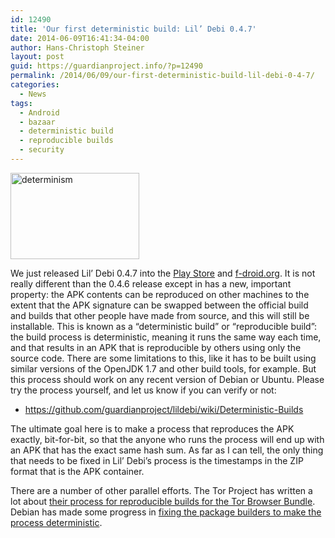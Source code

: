 ```yaml
---
id: 12490
title: 'Our first deterministic build: Lil’ Debi 0.4.7'
date: 2014-06-09T16:41:34-04:00
author: Hans-Christoph Steiner
layout: post
guid: https://guardianproject.info/?p=12490
permalink: /2014/06/09/our-first-deterministic-build-lil-debi-0-4-7/
categories:
  - News
tags:
  - Android
  - bazaar
  - deterministic build
  - reproducible builds
  - security
---
```

[<img src="https://guardianproject.info/wp-content/uploads/2014/06/determinism.gif" alt="determinism" width="206" height="138" class="alignright size-thumbnail wp-image-12493" />](http://abyss.uoregon.edu/~js/ast123/lectures/lec05.html)

We just released Lil’ Debi 0.4.7 into the <a href="https://play.google.com/store/apps/details?id=info.guardianproject.lildebi" target="_blank">Play Store</a> and <a href="https://f-droid.org/repository/browse/?fdid=info.guardianproject.lildebi" target="_blank">f-droid.org</a>. It is not really different than the 0.4.6 release except in has a new, important property: the APK contents can be reproduced on other machines to the extent that the APK signature can be swapped between the official build and builds that other people have made from source, and this will still be installable. This is known as a “deterministic build” or “reproducible build”: the build process is deterministic, meaning it runs the same way each time, and that results in an APK that is reproducible by others using only the source code. There are some limitations to this, like it has to be built using similar versions of the OpenJDK 1.7 and other build tools, for example. But this process should work on any recent version of Debian or Ubuntu. Please try the process yourself, and let us know if you can verify or not:

  * <a href="https://github.com/guardianproject/lildebi/wiki/Deterministic-Builds" target="_blank">https://github.com/guardianproject/lildebi/wiki/Deterministic-Builds</a>

The ultimate goal here is to make a process that reproduces the APK exactly, bit-for-bit, so that the anyone who runs the process will end up with an APK that has the exact same hash sum. As far as I can tell, the only thing that needs to be fixed in Lil’ Debi’s process is the timestamps in the ZIP format that is the APK container.

There are a number of other parallel efforts. The Tor Project has written a lot about <a href="https://blog.torproject.org/category/tags/deterministic-builds" target="_blank">their process for reproducible builds for the Tor Browser Bundle</a>. Debian has made some progress in <a href="https://wiki.debian.org/ReproducibleBuilds" target="_blank">fixing the package builders to make the process deterministic</a>.